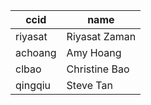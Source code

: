 |ccid|name|
|---|---|
|riyasat|Riyasat Zaman|
|achoang|Amy Hoang|
|clbao|Christine Bao|
|qingqiu|Steve Tan|
